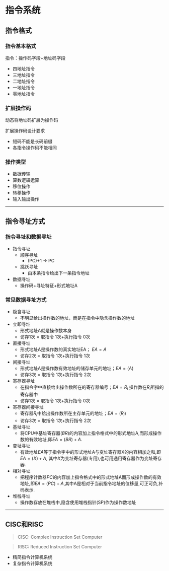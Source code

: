 # 指令系统
## 指令格式
### 指令基本格式

指令：操作码字段+地址码字段

- 四地址指令   
- 三地址指令
- 二地址指令
- 一地址指令
- 零地址指令

### 扩展操作码
动态将地址码扩展为操作码

扩展操作码设计要求

- 短码不能是长码前缀
- 各指令操作码不能相同

### 操作类型
- 数据传输
- 算数逻辑运算
- 移位操作
- 转移操作
- 输入输出操作
-------
## 指令寻址方式
### 指令寻址和数据寻址
- 指令寻址
  - 顺序寻址
    - (PC)+1 $\rightarrow$ PC
  - 跳跃寻址
    - 由本条指令给出下一条指令地址
- 数据寻址
  - 操作码+寻址特征+形式地址A
### 常见数据寻址方式
- 隐含寻址
  - 不明显给出操作数的地址，而是在指令中隐含操作数的地址
- 立即寻址
  - 形式地址A就是操作数本身
  - 访存1次 = 取指令 1次+执行指令 0次
- 直接寻址
  - 形式地址A是操作数的真实地址EA； $EA=A$
  - 访存2次 = 取指令 1次+执行指令 1次
- 间接寻址
  - 形式地址A是操作数有效地址的储存单元的地址；$EA=(A)$
  - 访存3次 = 取指令 1次+执行指令 2次
- 寄存器寻址
  - 在指令字中直接给出操作数所在的寄存器编号；$EA = R_i$ 操作数在$R_i$所指的寄存器中
  - 访存1次 = 取指令 1次+执行指令 0次
- 寄存器间接寻址
  - 寄存器$R_i$中给出操作数所在主存单元的地址；$EA=(R_i)$
  - 访存3次 = 取指令 1次+执行指令 2次
- 基址寻址
  - 将CPU中基址寄存器$(BR)$的内容加上指令格式中的形式地址A,而形成操作数的有效地址,即$EA=(BR)+A$.
- 变址寻址
  - 有效地址$EA$等于指令字中的形式地址A与变址寄存器X的内容相加之和,即$EA=(X)+A$, 其中$X$为变址寄存器(专用),也可用通用寄存器作为变址寄存器.
- 相对寻址
  - 把程序计数器$PC$的内容加上指令格式中的形式地址A而形成操作数的有效地址,即$EA=(PC)+A$,其中A是相对于当前指令地址的位移量,可正可负,补码表示.
- 堆栈寻址
  - 操作数存放在堆栈中,隐含使用堆栈指针(SP)作为操作数地址

-----------------

## CISC和RISC
> CISC: Complex Instruction Set Computer 

> RISC: Reduced Instruction Set Computer

- 精简指令计算机系统
- 复杂指令计算机系统
